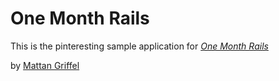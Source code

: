 # One Month Rails 

This is the pinteresting sample application for
[*One Month Rails*](http://onemonthrails.com)

by [Mattan Griffel](http://mattangriffel.com)